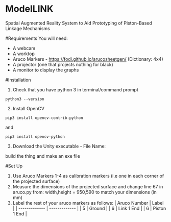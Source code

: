 # ModelLINK
Spatial Augmented Reality System to Aid Prototyping of Piston-Based Linkage Mechanisms

#Requirements
You will need:
- A webcam 
- A worktop 
- Aruco Markers - https://fodi.github.io/arucosheetgen/ (Dictionary: 4x4)
- A projector (one that projects nothing for black)
- A monitor to display the graphs

#Installation
1. Check that you have python 3 in terminal/command prompt
```
python3 --version 
```
2. Install OpenCV
```
pip3 install opencv-contrib-python
```
and 
```
pip3 install opencv-python
```

3. Download the Unity executable - File Name:

build the thing and make an exe file 

#Set Up
1. Use Aruco Markers 1-4 as calibration markers (i.e one in each corner of the projected surface) 
2. Measure the dimensions of the projected surface and change line 67 in aruco.py from:
       width,height = 950,590
   to match your dimensions (in mm)
3. Label the rest of your aruco markers as follows:
      | Aruco Number  | Label |
      | ------------- | ------------- |
      | 5  | Ground  |
      | 6  | Link 1 End  |
      | 6  | Piston 1 End  |



